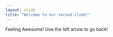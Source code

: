 ```yaml
---
layout: slide
title: "Welcome to our second slide!"
---
```

Feeling Awesome!
Use the left arrow to go back!
